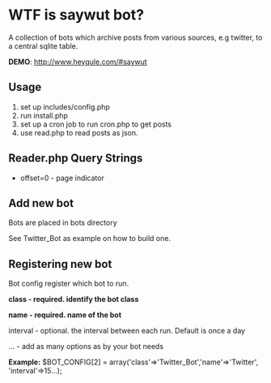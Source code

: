 WTF is saywut bot?
==================
A collection of bots which archive posts from various sources, e.g twitter, to a central sqlite table. 

**DEMO**: <http://www.heyqule.com/#saywut>

Usage
-----
1. set up includes/config.php
2. run install.php
3. set up a cron job to run cron.php to get posts
4. use read.php to read posts as json.

## Reader.php Query Strings
+ offset=0 - page indicator

Add new bot
-----------
Bots are placed in bots directory

See Twitter_Bot as example on how to build one.


Registering new bot
-------------------
Bot config register which bot to run.

**class - required. identify the bot class**

**name - required. name of the bot**

interval - optional. the interval between each run.  Default is once a day

...  - add as many options as by your bot needs


**Example:**
$BOT_CONFIG[2] = array('class'=>'Twitter_Bot','name'=>'Twitter', 'interval'=>15...);



